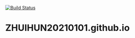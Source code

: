 [![Build Status](https://travis-ci.org/liutongbin2017/liutongbin2017.github.io.svg?branch=master)](https://travis-ci.org/liutongbin2017/liutongbin2017.github.io)

# ZHUIHUN20210101.github.io

